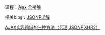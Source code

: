 课程：[Ajax 全接触](http://www.imooc.com/learn/250)

相关blog：[JSONP详解](https://github.com/magicmai/blog/issues/7)

[AJAX实现跨域的三种方法（代理,JSONP,XHR2）](http://www.jb51.net/article/80881.htm)
